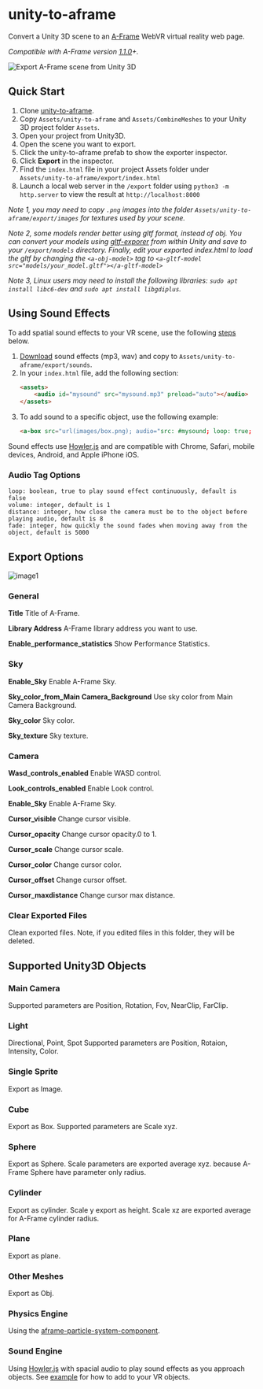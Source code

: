 unity-to-aframe
===============

Convert a Unity 3D scene to an [A-Frame](https://aframe.io/) WebVR virtual reality web page.

*Compatible with A-Frame version [1.1.0](https://aframe.io/docs/1.1.0/introduction/)+.*

![Export A-Frame scene from Unity 3D](screenshot.gif)

## Quick Start

1. Clone [unity-to-aframe](https://github.com/primaryobjects/unity-to-aframe.git).
2. Copy `Assets/unity-to-aframe` and `Assets/CombineMeshes` to your Unity 3D project folder `Assets`.
3. Open your project from Unity3D.
4. Open the scene you want to export.
5. Click the unity-to-aframe prefab to show the exporter inspector.
6. Click **Export** in the inspector.
7. Find the `index.html` file in your project Assets folder under `Assets/unity-to-aframe/export/index.html`
8. Launch a local web server in the `/export` folder using `python3 -m http.server` to view the result at `http://localhost:8000`

*Note 1, you may need to copy `.png` images into the folder `Assets/unity-to-aframe/export/images` for textures used by your scene.*

*Note 2, some models render better using gltf format, instead of obj. You can convert your models using [gltf-exporer](https://github.com/Plattar/gltf-exporter) from within Unity and save to your `/export/models` directory. Finally, edit your exported index.html to load the gltf by changing the `<a-obj-model>` tag to `<a-gltf-model src="models/your_model.gltf"></a-gltf-model>`*

*Note 3, Linux users may need to install the following libraries: `sudo apt install libc6-dev` and `sudo apt install libgdiplus`.*

## Using Sound Effects

To add spatial sound effects to your VR scene, use the following [steps](https://gist.github.com/primaryobjects/66516de4423f302856ecb82f23edb07e#a-frame-audio-sound-in-ios) below.

1. [Download](https://www.freesoundeffects.com/free-sounds/airplane-10004/) sound effects (mp3, wav) and copy to `Assets/unity-to-aframe/export/sounds`.
2. In your `index.html` file, add the following section:
    ```html
    <assets>
        <audio id="mysound" src="mysound.mp3" preload="auto"></audio>
    </assets>
    ```
3. To add sound to a specific object, use the following example:
    ```html
    <a-box src="url(images/box.png); audio="src: #mysound; loop: true; distance: 8;"></a-box>
    ```

Sound effects use [Howler.js](https://howlerjs.com/) and are compatible with Chrome, Safari, mobile devices, Android, and Apple iPhone iOS.

### Audio Tag Options

```
loop: boolean, true to play sound effect continuously, default is false
volume: integer, default is 1
distance: integer, how close the camera must be to the object before playing audio, default is 8
fade: integer, how quickly the sound fades when moving away from the object, default is 5000
```

## Export Options

![image1]()

### General

**Title**
  Title of A-Frame.

**Library Address**
  A-Frame library address you want to use.

**Enable_performance_statistics**
  Show Performance Statistics.

### Sky

**Enable_Sky**
  Enable A-Frame Sky.

**Sky_color_from_Main Camera_Background**
  Use sky color from Main Camera Background.

**Sky_color**
  Sky color.

**Sky_texture**
  Sky texture.

### Camera

**Wasd_controls_enabled**
  Enable WASD control.

**Look_controls_enabled**
  Enable Look control.

**Enable_Sky**
  Enable A-Frame Sky.

**Cursor_visible**
  Change cursor visible.

**Cursor_opacity**
  Change cursor opacity.0 to 1.

**Cursor_scale**
  Change cursor scale.

**Cursor_color**
  Change cursor color.

**Cursor_offset**
  Change cursor offset.
  
**Cursor_maxdistance**
  Change cursor max distance.

### Clear Exported Files

Clean exported files. Note, if you edited files in this folder, they will be deleted.

## Supported Unity3D Objects

### Main Camera

Supported parameters are Position, Rotation, Fov, NearClip, FarClip.

### Light

Directional, Point, Spot
Supported parameters are Position, Rotaion, Intensity, Color.

### Single Sprite

Export as Image.

### Cube

Export as Box.
Supported parameters are Scale xyz.

### Sphere

Export as Sphere.
Scale parameters are exported average xyz. because A-Frame Sphere have parameter only radius.

### Cylinder

Export as cylinder.
Scale y export as height.
Scale xz are exported average for A-Frame cylinder radius.

### Plane

Export as plane.

### Other Meshes

Export as Obj.

### Physics Engine

Using the [aframe-particle-system-component](https://github.com/IdeaSpaceVR/aframe-particle-system-component).

### Sound Engine

Using [Howler.js](https://howlerjs.com/) with spacial audio to play sound effects as you approach objects. See [example](https://gist.github.com/primaryobjects/66516de4423f302856ecb82f23edb07e#file-index-html) for how to add to your VR objects.
